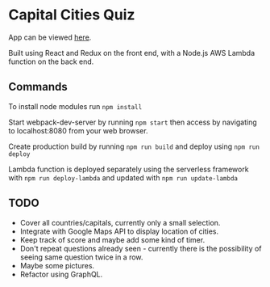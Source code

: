 # Capital Cities Quiz

App can be viewed [here](https://mdlewis.co.uk/react-redux-quiz/).

Built using React and Redux on the front end, with a Node.js AWS Lambda function on the back end.

## Commands

To install node modules run ````npm install````

Start webpack-dev-server by running ````npm start```` then access by navigating to localhost:8080 from your web browser.

Create production build by running ````npm run build```` and deploy using ````npm run deploy````

Lambda function is deployed separately using the serverless framework with ````npm run deploy-lambda```` and updated with ````npm run update-lambda````

## TODO
* Cover all countries/capitals, currently only a small selection.
* Integrate with Google Maps API to display location of cities.
* Keep track of score and maybe add some kind of timer.
* Don't repeat questions already seen - currently there is the possibility of seeing same question twice in a row.
* Maybe some pictures.
* Refactor using GraphQL.
